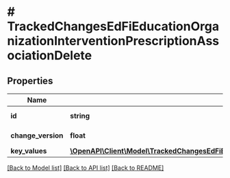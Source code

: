 # # TrackedChangesEdFiEducationOrganizationInterventionPrescriptionAssociationDelete

## Properties

Name | Type | Description | Notes
------------ | ------------- | ------------- | -------------
**id** | **string** | Resource identifier | [optional]
**change_version** | **float** | Change version | [optional]
**key_values** | [**\OpenAPI\Client\Model\TrackedChangesEdFiEducationOrganizationInterventionPrescriptionAssociationKey**](TrackedChangesEdFiEducationOrganizationInterventionPrescriptionAssociationKey.md) |  | [optional]

[[Back to Model list]](../../README.md#models) [[Back to API list]](../../README.md#endpoints) [[Back to README]](../../README.md)
